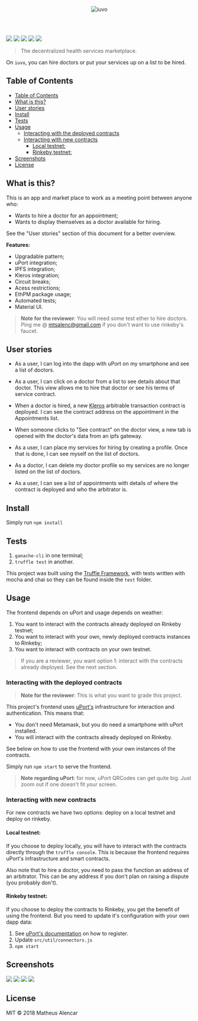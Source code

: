 <br />
<br />
<p align="center">
    <img alt="iuvo" src="assets/iuvo.png" />
</p>
<br />
<br />

[![](https://img.shields.io/badge/uPort-ready-%235c50ca.svg)](https://www.uport.me)
[![](https://img.shields.io/badge/kleros-ready-292b2c.svg)](https://kleros.io)
[![](https://img.shields.io/badge/ipfs-inside-6acad1.svg)](https://ipfs.io)
[![](https://img.shields.io/badge/material-ui-blue.svg)](https://material-ui.com)
[![](https://travis-ci.org/mtsalenc/iuvo.svg?branch=master)](https://travis-ci.org/mtsalenc/iuvo)

> The decentralized health services marketplace.

On `iuvo`, you can hire doctors or put your services up on a list to be hired.

## Table of Contents
- [Table of Contents](#table-of-contents)
- [What is this?](#what-is-this)
- [User stories](#user-stories)
- [Install](#install)
- [Tests](#tests)
- [Usage](#usage)
    - [Interacting with the deployed contracts](#interacting-with-the-deployed-contracts)
    - [Interacting with new contracts](#interacting-with-new-contracts)
        - [Local testnet:](#local-testnet)
        - [Rinkeby testnet:](#rinkeby-testnet)
- [Screenshots](#screenshots)
- [License](#license)

## What is this?

This is an app and market place to work as a meeting point between anyone who: 
- Wants to hire a doctor for an appointment;
- Wants to display themselves as a doctor available for hiring.

See the "User stories" section of this document for a better overview.

**Features:**
- Upgradable pattern;
- uPort integration;
- IPFS integration;
- Kleros integration;
- Circuit breaks;
- Acess restrictions;
- EthPM package usage;
- Automated tests;
- Material UI.

> **Note for the reviewer**: You will need some test ether to hire doctors. Ping me @ mtsalenc@gmail.com if you don't want to use rinkeby's faucet.

## User stories
- As a user, I can log into the dapp with uPort on my smartphone and see a list of doctors.

- As a user, I can click on a doctor from a list to see details about that doctor. This view allows me to hire that doctor or see his terms of service contract.

- When a doctor is hired, a new [Kleros](https://kleros.io/) arbitrable transaction contract is deployed. I can see the contract address on the appointment in the Appointments list.

- When someone clicks to "See contract" on the doctor view, a new tab is opened with the doctor's data from an ipfs gateway.

- As a user, I can place my services for hiring by creating a profile. Once that is done, I can see myself on the list of doctors.

- As a doctor, I can delete my doctor profile so my services are no longer listed on the list of doctors.

- As a user, I can see a list of appointments with details of where the contract is deployed and who the arbitrator is.

## Install

Simply run `npm install`

## Tests

1. `ganache-cli` in one terminal;
2. `truffle test` in another.

This project was built using the [Truffle Framework](https://truffleframework.com), with tests written with mocha and chai so they can be found inside the `test` folder.

## Usage

The frontend depends on uPort and usage depends on weather:
1. You want to interact with the contracts already deployed on Rinkeby testnet;
2. You want to interact with your own, newly deployed contracts instances to Rinkeby;
3. You want to interact with contracts on your own testnet.

> If you are a reviewer, you want option 1: interact with the contracts already deployed. See the next section.

### Interacting with the deployed contracts

> **Note for the reviewer**: This is what you want to grade this project.

This project's frontend uses [uPort's](https://www.uport.me/) infrastructure for interaction and authentication. This means that:
- You don't need Metamask, but you do need a smartphone with uPort installed. 
- You will interact with the contracts already deployed on Rinkeby.

See below on how to use the frontend with your own instances of the contracts.

Simply run `npm start` to serve the frontend.

> **Note regarding uPort**: for now, uPort QRCodes can get quite big. Just zoom out if one doesn't fit your screen.

### Interacting with new contracts

For new contracts we have two options: deploy on a local testnet and deploy on rinkeby.

#### Local testnet: 

If you choose to deploy locally, you will have to interact with the contracts directly through the `truffle console`. This is because the frontend requires uPort's infrastructure and smart contracts.

Also note that to hire a doctor, you need to pass the function an address of an arbitrator. This can be any address if you don't plan on raising a dispute (you probably don't).

#### Rinkeby testnet:

If you choose to deploy the contracts to Rinkeby, you get the benefit of using the frontend. But you need to update it's configuration with your own dapp data:

1. See [uPort's documentation](https://developer.uport.me/gettingstarted#1-get-the-u-port-app) on how to register.
2. Update `src/util/connectors.js`
3. `npm start`

## Screenshots

![](assets/dashboard.png)
![](assets/doctordetails.png)
![](assets/editprofile.png)
![](assets/appointments.png)

## License

MIT © 2018 Matheus Alencar
